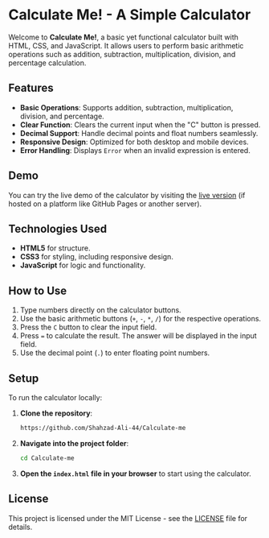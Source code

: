 # Calculate Me! - A Simple Calculator

Welcome to **Calculate Me!**, a basic yet functional calculator built with HTML, CSS, and JavaScript. It allows users to perform basic arithmetic operations such as addition, subtraction, multiplication, division, and percentage calculation.

## Features

- **Basic Operations**: Supports addition, subtraction, multiplication, division, and percentage.
- **Clear Function**: Clears the current input when the "C" button is pressed.
- **Decimal Support**: Handle decimal points and float numbers seamlessly.
- **Responsive Design**: Optimized for both desktop and mobile devices.
- **Error Handling**: Displays `Error` when an invalid expression is entered.

## Demo

You can try the live demo of the calculator by visiting the [live version](https://shahzad-ali-44.github.io/Calculate-me/) (if hosted on a platform like GitHub Pages or another server).

## Technologies Used

- **HTML5** for structure.
- **CSS3** for styling, including responsive design.
- **JavaScript** for logic and functionality.

## How to Use

1. Type numbers directly on the calculator buttons.
2. Use the basic arithmetic buttons (`+`, `-`, `*`, `/`) for the respective operations.
3. Press the `C` button to clear the input field.
4. Press `=` to calculate the result. The answer will be displayed in the input field.
5. Use the decimal point (`.`) to enter floating point numbers.

## Setup

To run the calculator locally:

1. **Clone the repository**:
   ```bash
   https://github.com/Shahzad-Ali-44/Calculate-me
   ```
2. **Navigate into the project folder**:
   ```bash
   cd Calculate-me
   ```
3. **Open the `index.html` file in your browser** to start using the calculator.



## License

This project is licensed under the MIT License - see the [LICENSE](LICENSE) file for details.
